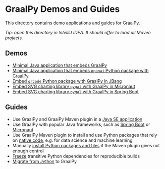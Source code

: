 # GraalPy Demos and Guides

This directory contains demo applications and guides for [GraalPy](https://www.graalvm.org/python/).

*Tip: open this directory in IntellIJ IDEA. It should offer to load all Maven projects.*

## Demos

- [Minimal Java application that embeds GraalPy](graalpy-starter/)
- [Minimal Java application that embeds `openai` Python package with GraalPy](graalpy-openai-starter/)
- [Embed `qrcode` Python package with GraalPy in JBang](graalpy-jbang-qrcode/)
- [Embed SVG charting library `pygal` with GraalPy in Micronaut](graalpy-micronaut-pygal-charts/)
- [Embed SVG charting library `pygal` with GraalPy in Spring Boot](graalpy-spring-boot-pygal-charts/)

## Guides

- Use GraalPy and GraalPy Maven plugin in a [Java SE application](graalpy-javase-guide/)
- Use GraalPy with popular Java frameworks, such as [Spring Boot](graalpy-spring-boot-guide/) or [Micronaut](graalpy-micronaut-guide/)
- Use GraalPy Maven plugin to install and use Python packages that rely on [native code](graalpy-native-extensions-guide/), e.g. for data science and machine learning
- Manually [install Python packages and files](graalpy-custom-venv-guide/) if the Maven plugin gives not enough control
- [Freeze](graalpy-freeze-dependencies-guide/) transitive Python dependencies for reproducible builds
- [Migrate from Jython](graalpy-jython-guide/) to GraalPy
